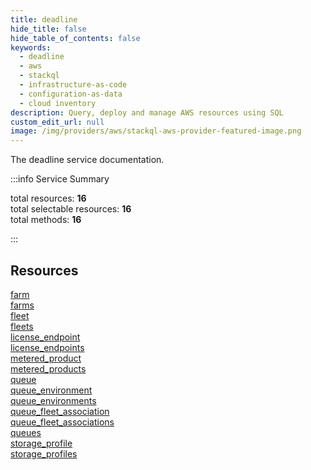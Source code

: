 ```yaml
---
title: deadline
hide_title: false
hide_table_of_contents: false
keywords:
  - deadline
  - aws
  - stackql
  - infrastructure-as-code
  - configuration-as-data
  - cloud inventory
description: Query, deploy and manage AWS resources using SQL
custom_edit_url: null
image: /img/providers/aws/stackql-aws-provider-featured-image.png
---
```


The deadline service documentation.

:::info Service Summary

<div class="row">
<div class="providerDocColumn">
<span>total resources:&nbsp;<b>16</b></span><br />
<span>total selectable resources:&nbsp;<b>16</b></span><br />
<span>total methods:&nbsp;<b>16</b></span><br />
</div>
</div>

:::

## Resources
<div class="row">
<div class="providerDocColumn">
<a href="/providers/aws/deadline/farm/">farm</a><br />
<a href="/providers/aws/deadline/farms/">farms</a><br />
<a href="/providers/aws/deadline/fleet/">fleet</a><br />
<a href="/providers/aws/deadline/fleets/">fleets</a><br />
<a href="/providers/aws/deadline/license_endpoint/">license_endpoint</a><br />
<a href="/providers/aws/deadline/license_endpoints/">license_endpoints</a><br />
<a href="/providers/aws/deadline/metered_product/">metered_product</a><br />
<a href="/providers/aws/deadline/metered_products/">metered_products</a>
</div>
<div class="providerDocColumn">
<a href="/providers/aws/deadline/queue/">queue</a><br />
<a href="/providers/aws/deadline/queue_environment/">queue_environment</a><br />
<a href="/providers/aws/deadline/queue_environments/">queue_environments</a><br />
<a href="/providers/aws/deadline/queue_fleet_association/">queue_fleet_association</a><br />
<a href="/providers/aws/deadline/queue_fleet_associations/">queue_fleet_associations</a><br />
<a href="/providers/aws/deadline/queues/">queues</a><br />
<a href="/providers/aws/deadline/storage_profile/">storage_profile</a><br />
<a href="/providers/aws/deadline/storage_profiles/">storage_profiles</a>
</div>
</div>